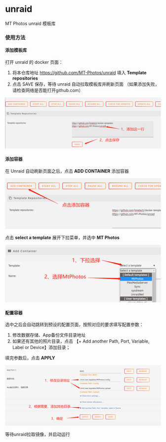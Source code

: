 # unraid
MT Photos unraid 模板库

### 使用方法

#### 添加模板库

打开 unraid 的 docker 页面：

1. 将本仓库地址 https://github.com/MT-Photos/unraid 填入 **Template repositories**
2. 点击 SAVE 保存，等待 unraid 自动拉取模板库并刷新页面 （如果添加失败，请检查网络是否能打开github.com）

![添加模板库](img/add-template.png)


#### 添加容器

在 Unraid 自动刷新页面之后，点击 **ADD CONTAINER** 添加容器

![添加容器](img/add-container.png)

点击 **select a template** 展开下拉菜单，并选中 **MT Photos** 

![选择模板](img/select-template.png)

#### 配置容器

选中之后会自动跳转到预设的配置页面，按照对应的要求填写配置参数：

1. 修改数据存储、App备份文件目录地址
2. 如果还有其他的照片目录，点击 【+ Add another Path, Port, Variable, Label or Device】添加目录；

填完参数后，点击 **APPLY** 

![添加容器](img/edit-path.png)

等待unraid拉取镜像，并启动运行
